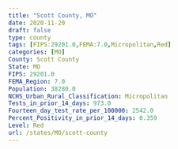 ```yaml
---
title: "Scott County, MO"
date: 2020-11-20
draft: false
type: county
tags: [FIPS:29201.0,FEMA:7.0,Micropolitan,Red]
categories: [MO]
County: Scott County
State: MO
FIPS: 29201.0
FEMA_Region: 7.0
Population: 38280.0
NCHS_Urban_Rural_Classification: Micropolitan
Tests_in_prior_14_days: 973.0
Fourteen_day_test_rate_per_100000: 2542.0
Percent_Positivity_in_prior_14_days: 0.359
Level: Red
url: /states/MO/scott-county
---
```



